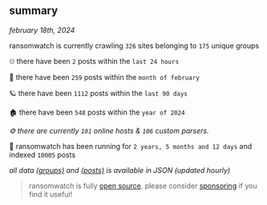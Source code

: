 
## summary
_february 18th, 2024_

ransomwatch is currently crawling `326` sites belonging to `175` unique groups

⏲ there have been `2` posts within the `last 24 hours`

🦈 there have been `259` posts within the `month of february`

🪐 there have been `1112` posts within the `last 90 days`

🏚 there have been `548` posts within the `year of 2024`

_⚙️ there are currently `101` online hosts & `106` custom parsers._

🦕 ransomwatch has been running for `2 years, 5 months and 12 days` and indexed `10005` posts

_all data  [(groups)](http://ransomwhat.telemetry.ltd/groups) and [(posts)](http://ransomwhat.telemetry.ltd/posts) is available in JSON (updated hourly)_

> ransomwatch is fully [open source](https://github.com/joshhighet/ransomwatch#ransomwatch--). please consider [sponsoring](https://github.com/sponsors/joshhighet) if you find it useful!
